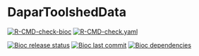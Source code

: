 # DaparToolshedData

<!-- badges: start -->

  [![R-CMD-check-bioc](https://github.com/edyp-lab/DaparToolshedData/actions/workflows/check-bioc.yml/badge.svg)](https://github.com/edyp-lab/DaparToolshedData/actions/workflows/check-bioc.yml)
  [![R-CMD-check.yaml](https://github.com/edyp-lab/DaparToolshedData/actions/workflows/check-standard.yaml/badge.svg)](https://github.com/edyp-lab/DaparToolshedData/actions/workflows/check-standard.yaml)

  [![Bioc release status](http://www.bioconductor.org/shields/build/release/bioc/DaparToolshedData.svg)](https://bioconductor.org/checkResults/release/bioc-LATEST/DaparToolshedData)
  [![Bioc last commit](https://bioconductor.org/shields/lastcommit/devel/bioc/DaparToolshedData.svg)](http://bioconductor.org/checkResults/devel/bioc-LATEST/DaparToolshedData/)
  [![Bioc dependencies](https://bioconductor.org/shields/dependencies/release/DaparToolshedData.svg)](https://bioconductor.org/packages/release/bioc/html/DaparToolshedData.html#since)
  
  <!-- badges: end -->
  
  